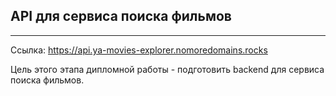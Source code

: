 ## API для сервиса поиска фильмов
------
Ссылка:  https://api.ya-movies-explorer.nomoredomains.rocks

Цель этого этапа дипломной работы - подготовить backend для сервиса поиска фильмов. 
